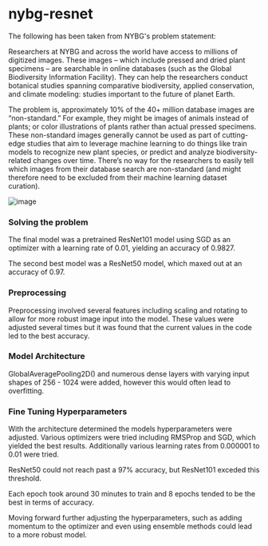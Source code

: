# nybg-resnet

The following has been taken from NYBG's problem statement:

Researchers at NYBG and across the world have access to millions of digitized images. These images – which include pressed and dried plant specimens – are searchable in online databases (such as the Global Biodiversity Information Facility). They can help the researchers conduct botanical studies spanning comparative biodiversity, applied conservation, and climate modeling: studies important to the future of planet Earth.

The problem is, approximately 10% of the 40+ million database images are “non-standard.” For example, they might be images of animals instead of plants; or color illustrations of plants rather than actual pressed specimens. These non-standard images generally cannot be used as part of cutting-edge studies that aim to leverage machine learning to do things like train models to recognize new plant species, or predict and analyze biodiversity-related changes over time. There’s no way for the researchers to easily tell which images from their database search are non-standard (and might therefore need to be excluded from their machine learning dataset curation).

![image](https://github.com/user-attachments/assets/b9995f94-e4ea-4a63-803c-f5a05f4c02a7)

### Solving the problem
The final model was a pretrained ResNet101 model using SGD as an optimizer with a learning rate of 0.01, yielding an accuracy of 0.9827.

The second best model was a ResNet50 model, which maxed out at an accuracy of 0.97. 

### Preprocessing
Preprocessing involved several features including scaling and rotating to allow for more robust image input into the model. These values were adjusted several times but it was found that the current values in the code led to the best accuracy. 

### Model Architecture
GlobalAveragePooling2D() and numerous dense layers with varying input shapes of 256 - 1024 were added, however this would often lead to overfitting.

### Fine Tuning Hyperparameters
With the architecture determined the models hyperparameters were adjusted. Various optimizers were tried including RMSProp and SGD, which yielded the best results. Additionally various learning rates from 0.000001 to 0.01 were tried. 

ResNet50 could not reach past a 97% accuracy, but ResNet101 exceded this threshold.

Each epoch took around 30 minutes to train and 8 epochs tended to be the best in terms of accuracy.

Moving forward further adjusting the hyperparameters, such as adding momentum to the optimizer and even using ensemble methods could lead to a more robust model.
